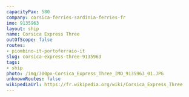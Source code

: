 ```yaml
---
capacityPax: 580
company: corsica-ferries-sardinia-ferries-fr
imo: 9135963
layout: ship
name: Corsica Express Three
outOfScope: false
routes:
- piombino-it-portoferraio-it
slug: corsica-express-three-9135963
tags:
- ship
photo: /img/300px-Corsica_Express_Three_IMO_9135963_01.JPG
unknownRoutes: false
wikipediaUrl: https://fr.wikipedia.org/wiki/Corsica_Express_Three
---
```

